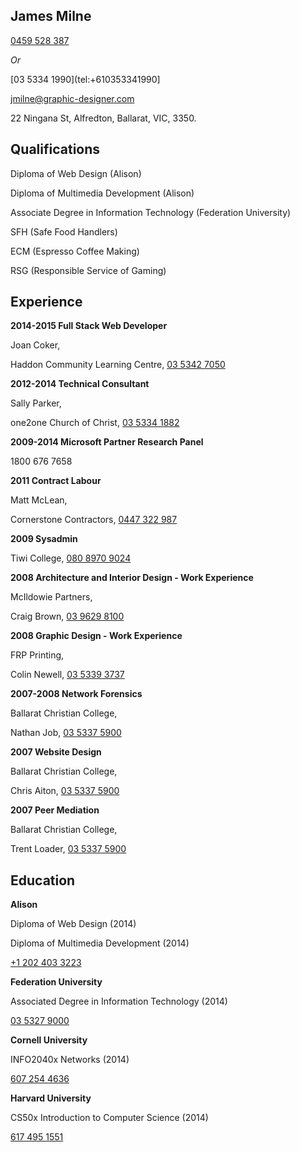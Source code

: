## James Milne

[0459 528 387](tel:+6159528387)

*Or*

[03 5334 1990](tel:+610353341990]

[jmilne@graphic-designer.com](mailto:jmilne@graphic-designer.com)

22 Ningana St, Alfredton, Ballarat, VIC, 3350.

## Qualifications

Diploma of Web Design (Alison)

Diploma of Multimedia Development (Alison)

Associate Degree in Information Technology (Federation University)

SFH (Safe Food Handlers)

ECM (Espresso Coffee Making)

RSG (Responsible Service of Gaming)

## Experience

**2014-2015 Full Stack Web Developer**

Joan Coker, 

Haddon Community Learning Centre, [03 5342 7050](tel:+610353427050)

**2012-2014 Technical Consultant**

Sally Parker,

one2one Church of Christ, [03 5334 1882](tel:+610353341882)

**2009-2014 Microsoft Partner Research Panel**

1800 676 7658

**2011 Contract Labour**

Matt McLean,

Cornerstone Contractors, [0447 322 987](tel:+6147322987)

**2009 Sysadmin**

Tiwi College, [080 8970 9024](tel:+618089709024)

**2008 Architecture and Interior Design - Work Experience**

McIldowie Partners,

Craig Brown, [03 9629 8100](tel:+61396298100)

**2008 Graphic Design - Work Experience**

FRP Printing,

Colin Newell, [03 5339 3737](tel:+61353393737)

**2007-2008 Network Forensics**

Ballarat Christian College,

Nathan Job, [03 5337 5900](tel:+61353375900)

**2007 Website Design**

Ballarat Christian College,

Chris Aiton, [03 5337 5900](tel:+61353375900)

**2007 Peer Mediation**

Ballarat Christian College,

Trent Loader, [03 5337 5900](tel:+61353375900)

## Education

**Alison**

Diploma of Web Design (2014)

Diploma of Multimedia Development (2014)

[+1 202 403 3223](tel:+12024033223)

**Federation University**

Associated Degree in Information Technology (2014)

[03 5327 9000](tel:+61353279000)

**Cornell University**

INFO2040x Networks (2014)

[607 254 4636](tel:+6072544636)

**Harvard University**

CS50x Introduction to Computer Science (2014)

[617 495 1551](tel:+6174951551)
